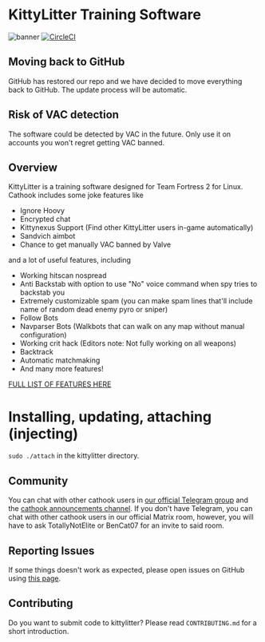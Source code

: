 # KittyLitter Training Software
![banner](https://i.imgur.com/8GfjwPd.png)
[![CircleCI](https://circleci.com/gh/nullworks/cathook.svg?style=svg)](https://circleci.com/gh/nullworks/cathook)

## Moving back to GitHub

GitHub has restored our repo and we have decided to move everything back to GitHub. The update process will be automatic.

## Risk of VAC detection

The software could be detected by VAC in the future. Only use it on accounts you won't regret getting VAC banned.

## Overview

KittyLitter is a training software designed for Team Fortress 2 for Linux. Cathook includes some joke features like

* Ignore Hoovy
* Encrypted chat
* Kittynexus Support (Find other KittyLitter users in-game automatically)
* Sandvich aimbot
* Chance to get manually VAC banned by Valve

and a lot of useful features, including

* Working hitscan nospread
* Anti Backstab with option to use "No" voice command when spy tries to backstab you
* Extremely customizable spam (you can make spam lines that'll include name of random dead enemy pyro or sniper)
* Follow Bots
* Navparser Bots (Walkbots that can walk on any map without manual configuration)
* Working crit hack (Editors note: Not fully working on all weapons)
* Backtrack
* Automatic matchmaking
* And many more features!

[FULL LIST OF FEATURES HERE](https://cathook.club/wikis/Feature-List-and-explanations)

# Installing, updating, attaching (injecting)
`sudo ./attach`
in the kittylitter directory.

## Community
You can chat with other cathook users in [our official Telegram group](https://t.me/joinchat/V03iMDYqQaIxY2M0) and the [cathook announcements channel](https://t.me/cathook_cheat).
If you don't have Telegram, you can chat with other cathook users in our official Matrix room, however, you will have to ask TotallyNotElite or BenCat07 for an invite to said room.

## Reporting Issues

If some things doesn't work as expected, please open issues on GitHub using [this page](https://cathook.club/issues).

## Contributing

Do you want to submit code to kittylitter? Please read `CONTRIBUTING.md` for a short introduction.
